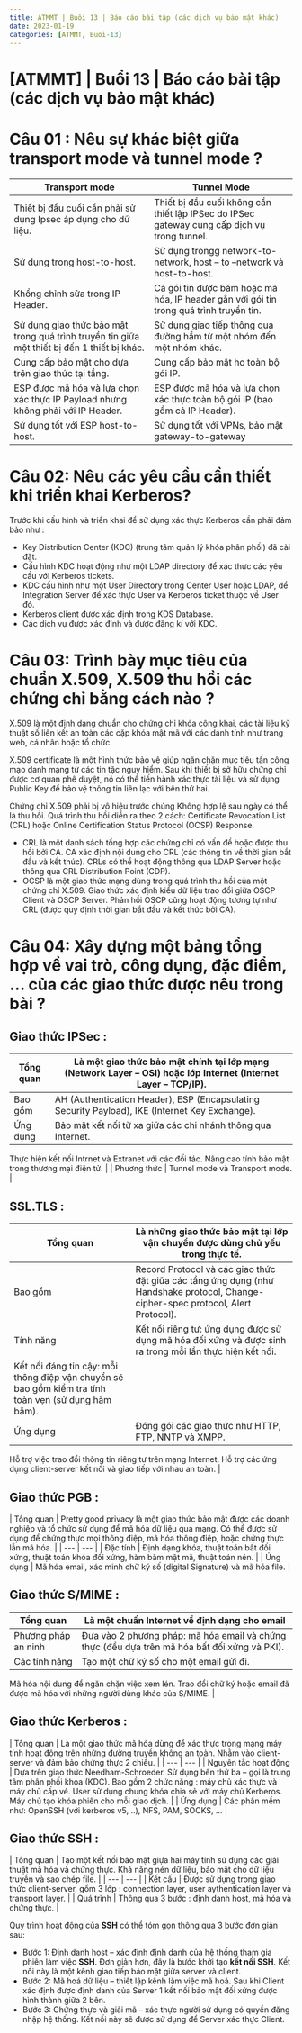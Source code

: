 ```yaml
---
title: ATMMT | Buổi 13 | Báo cáo bài tập (các dịch vụ bảo mật khác) 
date: 2023-01-19 
categories: [ATMMT, Buoi-13]
---
```



# [ATMMT] | Buổi 13 | Báo cáo bài tập (các dịch vụ bảo mật khác)

# Câu 01 : Nêu sự khác biệt giữa transport mode và tunnel mode ?

| Transport mode | Tunnel Mode |
| --- | --- |
| Thiết bị đầu cuối cần phải sử dụng Ipsec áp dụng cho dữ liệu. | Thiết bị đầu cuối không cần thiết lập IPSec do IPSec gateway cung cấp dịch vụ trong tunnel. |
| Sử dụng trong host-to-host. | Sử dụng trongg network-to-network, host – to –network và host-to-host. |
| Khổng chỉnh sửa trong IP Header. | Cả gói tin được băm hoặc mã hóa, IP header gắn với gói tin trong quá trình truyền tin. |
| Sử dụng giao thức bảo mật trong quá trình truyền tin giữa một thiết bị đến 1 thiết bị khác. | Sử dụng giao tiếp thông qua đường hầm từ một nhóm đến một nhóm khác. |
| Cung cấp bảo mật cho dựa trên giao thức tại tầng. | Cung cấp bảo mật ho toàn bộ gói IP. |
| ESP được mã hóa và lựa chọn xác thực IP Payload nhưng không phải với IP Header. | ESP được mã hóa và lựa chọn xác thực toàn bộ gói IP (bao gồm cả IP Header). |
| Sử dụng tốt với ESP host-to-host. | Sử dụng tốt với VPNs, bảo mật gateway-to-gateway |

# Câu 02: Nêu các yêu cầu cần thiết khi triển khai Kerberos?

Trước khi cấu hình và triển khai để sử dụng xác thực Kerberos cần phải đảm bảo như :

- Key Distribution Center (KDC) (trung tâm quản lý khóa phân phối) đã cài đặt.
- Cấu hình KDC hoạt động như một LDAP directory để xác thực các yêu cầu với Kerberos tickets.
- KDC cấu hình như một User Directory trong Center User hoặc LDAP, để Integration Server để xác thực User và Kerberos ticket thuộc về User đó.
- Kerberos client được xác định trong KDS Database.
- Các dịch vụ được xác định và được đăng kí với KDC.

# Câu 03: Trình bày mục tiêu của chuẩn X.509, X.509 thu hồi các chứng chỉ bằng cách nào ?

X.509 là một định dạng chuẩn cho chứng chỉ khóa công khai, các tài liệu kỹ thuật số liên kết an toàn các cặp khóa mật mã với các danh tính như trang web, cá nhân hoặc tổ chức.

X.509 certificate là một hình thức bảo vệ giúp ngăn chặn mục tiêu tấn công mạo danh mạng từ các tin tặc nguy hiểm. Sau khi thiết bị sở hữu chứng chỉ được cơ quan phê duyệt, nó có thể tiến hành xác thực tài liệu và sử dụng Public Key để bảo vệ thông tin liên lạc với bên thứ hai.

Chứng chỉ X.509 phải bị vô hiệu trước chúng Không hợp lệ sau ngày có thể là thu hồi. Quá trình thu hồi diễn ra theo 2 cách: Certificate Revocation List (CRL) hoặc Online Certification Status Protocol (OCSP) Response.

- CRL là một danh sách tổng hợp các chứng chỉ có vấn đề hoặc được thu hồi bởi CA. CA xác định nội dung cho CRL (các thông tin về thời gian bắt đầu và kết thúc). CRLs có thể hoạt động thông qua LDAP Server hoặc thông qua CRL Distribution Point (CDP).
- OCSP là một giao thức mạng dùng trong quá trình thu hồi của một chứng chỉ X.509. Giao thức xác định kiểu dữ liệu trao đổi giữa OSCP Client và OSCP Server. Phản hồi OSCP cũng hoạt động tương tự như CRL (được quy định thời gian bắt đầu và kết thúc bởi CA).

# Câu 04: Xây dựng một bảng tổng hợp về vai trò, công dụng, đặc điểm, … của các giao thức được nêu trong bài ?

## Giao thức IPSec :

| Tổng quan | Là một giao thức bảo mật chính tại lớp mạng (Network Layer – OSI) hoặc lớp Internet (Internet Layer – TCP/IP). |
| --- | --- |
| Bao gồm | AH (Authentication Header), ESP (Encapsulating Security Payload), IKE (Internet Key Exchange). |
| Ứng dụng | Bảo mật kết nối từ xa giữa các chi nhánh thông qua Internet.
Thực hiện kết nối Intrnet và Extranet với các đối tác.
Nâng cao tính bảo mật trong thương mại điện tử. |
| Phương thức | Tunnel mode và Transport mode. |

## SSL.TLS :

| Tổng quan | Là những giao thức bảo mật tại lớp vận chuyển được dùng chủ yếu trong thực tế. |
| --- | --- |
| Bao gồm | Record Protocol và các giao thức đặt giữa các tầng ứng dụng (như Handshake protocol, Change-cipher-spec protocol, Alert Protocol). |
| Tính năng | Kết nối riêng tư: ứng dụng được sử dụng mã hóa đối xứng và được sinh ra trong mỗi lần thực hiện kết nối.
Kết nối đáng tin cậy: mỗi thông điệp vận chuyển sẽ bao gồm kiểm tra tính toàn vẹn (sử dụng hàm băm). |
| Ứng dụng | Đóng gói các giao thức như HTTP, FTP, NNTP và XMPP.
Hỗ trợ việc trao đổi thông tin riêng tư trên mạng Internet.
Hỗ trợ các ứng dụng client-server kết nối và giao tiếp với nhau an toàn. |

## Giao thức PGB :

| Tổng quan | Pretty good privacy là một giao thức bảo mật được các doanh nghiệp và tổ chức sử dụng để mã hóa dữ liệu qua mạng.
Có thể được sử dụng để chứng thực mọi thông điệp, mã hóa thông điệp, hoặc chứng thực lẫn mã hóa. |
| --- | --- |
| Đặc tính | Định dạng khóa, thuật toán bất đối xứng, thuật toán khóa đối xứng, hàm băm mật mã, thuật toán nén. |
| Ứng dụng | Mã hóa email, xác minh chữ ký số (digital Signature) và mã hóa file. |

## Giao thức S/MIME :

| Tổng quan | Là một chuấn Internet về định dạng cho email |
| --- | --- |
| Phương pháp an ninh | Đưa vào 2 phương pháp: mã hóa email và chứng thực (đều dựa trên mã hóa bất đối xứng và PKI). |
| Các tính năng | Tạo một chữ ký số cho một email gửi đi.
Mã hóa nội dung để ngăn chặn việc xem lén.
Trao đổi chữ ký hoặc email đã được mã hóa với những người dùng khác của S/MIME. |

## Giao thức Kerberos :

| Tổng quan | Là một giao thức mã hóa dùng để xác thực trong mạng máy tính hoạt động trên những đường truyền không an toàn.
Nhằm vào client-server và đảm bảo chứng thực 2 chiều. |
| --- | --- |
| Nguyên tắc hoạt động | Dựa trên giao thức Needham-Schroeder.
Sử dụng bên thứ ba – gọi là trung tâm phân phối khoa (KDC).
Bao gồm 2 chức năng : máy chủ xác thực và máy chủ cấp vé.
User sử dụng chung khóa chia sẻ với máy chủ Kerberos.
Máy chủ tạo khóa phiên cho mỗi giao dịch. |
| Ứng dụng | Các phần mềm như: OpenSSH (với kerberos v5, ..), NFS, PAM, SOCKS, … |

## Giao thức SSH :

| Tổng quan | Tạo một kết nối bảo mật giựa hai máy tính sử dụng các giải thuật mã hóa và chứng thực.
Khả năng nén dữ liệu, bảo mật cho dữ liệu truyền và sao chép file. |
| --- | --- |
| Kết cấu | Được sử dụng trong giao thức client-server, gồm 3 lớp : connection layer, user aythentication layer và transport layer. |
| Quá trình | Thông qua 3 bước : định danh host, mã hóa và chứng thực. |

Quy trình hoạt động của **SSH** có thể tóm gọn thông qua 3 bước đơn giản sau:

- Bước 1: Định danh host – xác định định danh của hệ thống tham gia phiên làm việc **SSH**. Đơn giản hơn, đây là bước khởi tạo **kết nối SSH**. Kết nối này là một kênh giao tiếp bảo mật giữa server và client.
- Bước 2: Mã hoá dữ liệu – thiết lập kênh làm việc mã hoá. Sau khi Client xác
định được định danh của Server 1 kết nối bảo mật đối xứng được hình
thành giữa 2 bên.
- Bước 3: Chứng thực và giải mã – xác thực người sử dụng có quyền đăng nhập hệ thống. Kết nối này sẽ được sử dụng để
Server xác thực Client.